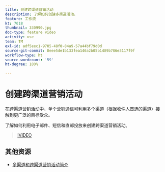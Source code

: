 ```yaml
---
title: 创建跨渠道营销活动
description: 了解如何创建多渠道活动。
feature: 工作流
kt: 7018
thumbnail: 330990.jpg
doc-type: feature video
activity: use
team: TM
exl-id: adf5eec1-9705-48f0-84a9-57a44bf79d0d
source-git-commit: 8eee5de1b133fea146a2b05b1489b786e3117f9f
workflow-type: ht
source-wordcount: '59'
ht-degree: 100%

---
```


# 创建跨渠道营销活动

在跨渠道营销活动中，单个营销通信可利用多个渠道（根据收件人首选的渠道）接触到更广泛的目标受众。

了解如何利用电子邮件、短信和直邮投放来创建跨渠道营销活动。

>[!VIDEO](https://video.tv.adobe.com/v/330990?quality=12)

## 其他资源

* [多渠道和跨渠道营销活动简介](/help/orchestrating-campaigns/introduction-to-cross-and-multi-channel-campaigns.md)
